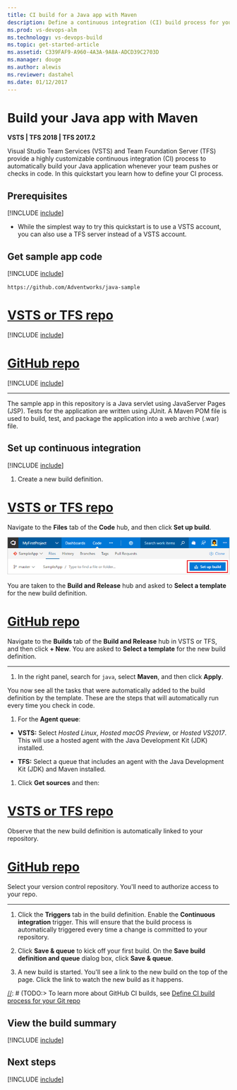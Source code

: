 ```yaml
---
title: CI build for a Java app with Maven
description: Define a continuous integration (CI) build process for your Java app with Maven in VSTS or Team Foundation Server
ms.prod: vs-devops-alm
ms.technology: vs-devops-build
ms.topic: get-started-article
ms.assetid: C339FAF9-A960-4A3A-9A8A-ADCD39C2703D
ms.manager: douge
ms.author: alewis
ms.reviewer: dastahel
ms.date: 01/12/2017
---
```

[//]: # (monikerRange: '>= tfs-2017')

# Build your Java app with Maven

**VSTS | TFS 2018 | TFS 2017.2**

Visual Studio Team Services (VSTS) and Team Foundation Server (TFS) provide a highly customizable continuous integration (CI) process to automatically build your Java application whenever your team pushes or checks in code. In this quickstart you learn how to define your CI process.

## Prerequisites

[!INCLUDE [include](../../_shared/ci-cd-prerequisites-vsts.md)]

* While the simplest way to try this quickstart is to use a VSTS account, you can also use a TFS server instead of a VSTS account.

## Get sample app code

[!INCLUDE [include](../_shared/get-sample-code-intro.md)]

```
https://github.com/Adventworks/java-sample
```

# [VSTS or TFS repo](#tab/vsts)

[!INCLUDE [include](../_shared/get-sample-code-vsts-tfs-2017-update-2.md)]

# [GitHub repo](#tab/github)

[!INCLUDE [include](../_shared/get-sample-code-github.md)]

---

The sample app in this repository is a Java servlet using JavaServer Pages (JSP). Tests for the application are written using JUnit. A Maven POM file is used to build, test, and package the application into a web archive (.war) file.

## Set up continuous integration

[!INCLUDE [include](../../_shared/ci-quickstart-intro.md)]

[//]: # (TODO: Restore use of includes when we get support for using them in a list.)

1. Create a new build definition.

 # [VSTS or TFS repo](#tab/vsts)

 Navigate to the **Files** tab of the **Code** hub, and then click **Set up build**.

 ![Screenshot showing button to set up build for a repository](../_shared/_img/set-up-first-build-from-code-hub.png)

 You are taken to the **Build and Release** hub and asked to **Select a template** for the new build definition.

 # [GitHub repo](#tab/github)

 Navigate to the **Builds** tab of the **Build and Release** hub in VSTS or TFS, and then click **+ New**. You are asked to **Select a template** for the new build definition.

 ---

1. In the right panel, search for `java`, select **Maven**, and then click **Apply**.

 You now see all the tasks that were automatically added to the build definition by the template. These are the steps that will automatically run every time you check in code.

1. For the **Agent queue**:

 * **VSTS:** Select _Hosted Linux_, _Hosted macOS Preview_, or _Hosted VS2017_. This will use a hosted agent with the Java Development Kit (JDK) installed.

 * **TFS:** Select a queue that includes an agent with the Java Development Kit (JDK) and Maven installed.

1. Click **Get sources** and then:

 # [VSTS or TFS repo](#tab/vsts)

 Observe that the new build definition is automatically linked to your repository.

 # [GitHub repo](#tab/github)

 Select your version control repository. You'll need to authorize access to your repo.

 ---

1. Click the **Triggers** tab in the build definition. Enable the **Continuous integration** trigger. This will ensure that the build process is automatically triggered every time a change is committed to your repository.

1. Click **Save & queue** to kick off your first build. On the **Save build definition and queue** dialog box, click **Save & queue**.

1. A new build is started. You'll see a link to the new build on the top of the page. Click the link to watch the new build as it happens.

[//]: # (TODO:> [!TIP])
[//]: # (TODO:> To learn more about GitHub CI builds, see [Define CI build process for your Git repo](#)

## View the build summary

[!INCLUDE [include](../_shared/view-build-summary.md)]

## Next steps

[!INCLUDE [include](../_shared/ci-web-app-next-steps.md)]
